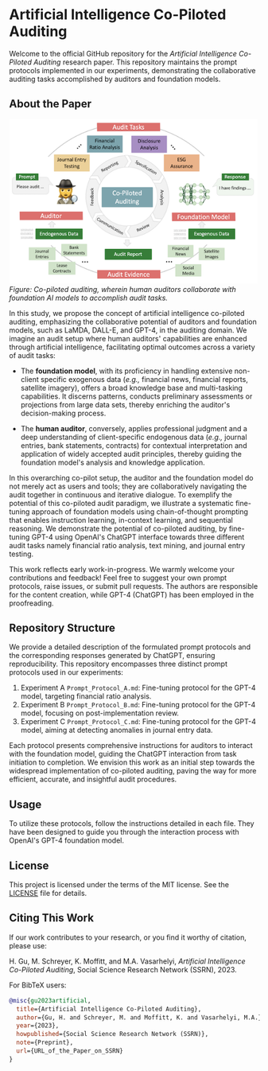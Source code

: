 # Artificial Intelligence Co-Piloted Auditing

Welcome to the official GitHub repository for the *Artificial Intelligence Co-Piloted Auditing* research paper. This repository maintains the prompt protocols implemented in our experiments, demonstrating the collaborative auditing tasks accomplished by auditors and foundation models.

## About the Paper

<p align="left">
  <img src="./assets/vis_001_copiloted_auditing.png" alt="Co-Piloted Auditing" width="500">
  <br>
  <i>Figure: Co-piloted auditing, wherein human auditors collaborate with foundation AI models to accomplish audit tasks.</i>
</p>

In this study, we propose the concept of artificial intelligence co-piloted auditing, emphasizing the collaborative potential of auditors and foundation models, such as LaMDA, DALL-E, and GPT-4, in the auditing domain. We imagine an audit setup where human auditors' capabilities are enhanced through artificial intelligence, facilitating optimal outcomes across a variety of audit tasks:

- The **foundation model**, with its proficiency in handling extensive non-client specific exogenous data (*e.g.,* financial news, financial reports, satellite imagery), offers a broad knowledge base and multi-tasking capabilities. It discerns patterns, conducts preliminary assessments or projections from large data sets, thereby enriching the auditor's decision-making process.

- The **human auditor**, conversely, applies professional judgment and a deep understanding of client-specific endogenous data (*e.g.,* journal entries, bank statements, contracts) for contextual interpretation and application of widely accepted audit principles, thereby guiding the foundation model's analysis and knowledge application.

In this overarching co-pilot setup, the auditor and the foundation model do not merely act as users and tools; they are collaboratively navigating the audit together in continuous and iterative dialogue. To exemplify the potential of this co-piloted audit paradigm, we illustrate a systematic fine-tuning approach of foundation models using chain-of-thought prompting that enables instruction learning, in-context learning, and sequential reasoning. We demonstrate the potential of co-piloted auditing, by fine-tuning GPT-4 using OpenAI's ChatGPT interface towards three different audit tasks namely financial ratio analysis, text mining, and journal entry testing. 

This work reflects early work-in-progress. We warmly welcome your contributions and feedback! Feel free to suggest your own prompt protocols, raise issues, or submit pull requests. The authors are responsible for the content creation, while GPT-4 (ChatGPT) has been employed in the proofreading.

## Repository Structure

We provide a detailed description of the formulated prompt protocols and the corresponding responses generated by ChatGPT, ensuring reproducibility. This repository encompasses three distinct prompt protocols used in our experiments:

1. Experiment A `Prompt_Protocol_A.md`: Fine-tuning protocol for the GPT-4 model, targeting financial ratio analysis.
2. Experiment B `Prompt_Protocol_B.md`: Fine-tuning protocol for the GPT-4 model, focusing on post-implementation review.
3. Experiment C `Prompt_Protocol_C.md`: Fine-tuning protocol for the GPT-4 model, aiming at detecting anomalies in journal entry data.

Each protocol presents comprehensive instructions for auditors to interact with the foundation model, guiding the ChatGPT interaction from task initiation to completion. We envision this work as an initial step towards the widespread implementation of co-piloted auditing, paving the way for more efficient, accurate, and insightful audit procedures.

## Usage

To utilize these protocols, follow the instructions detailed in each file. They have been designed to guide you through the interaction process with OpenAI's GPT-4 foundation model.

## License

This project is licensed under the terms of the MIT license. See the [LICENSE](LICENSE) file for details.

## Citing This Work

If our work contributes to your research, or you find it worthy of citation, please use:

H. Gu, M. Schreyer, K. Moffitt, and M.A. Vasarhelyi, *Artificial Intelligence Co-Piloted Auditing*, Social Science Research Network (SSRN), 2023.

For BibTeX users:

```bibtex
@misc{gu2023artificial,
  title={Artificial Intelligence Co-Piloted Auditing},
  author={Gu, H. and Schreyer, M. and Moffitt, K. and Vasarhelyi, M.A.},
  year={2023},
  howpublished={Social Science Research Network (SSRN)},
  note={Preprint},
  url={URL_of_the_Paper_on_SSRN}
}
